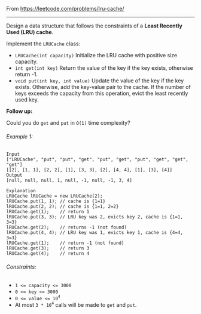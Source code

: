 From https://leetcode.com/problems/lru-cache/

----

Design a data structure that follows the constraints of a **Least Recently Used (LRU) cache**.

Implement the `LRUCache` class:

* `LRUCache(int capacity)` Initialize the LRU cache with positive size capacity.
* `int get(int key)` Return the value of the key if the key exists, otherwise return -1.
* `void put(int key, int value)` Update the value of the key if the key exists. Otherwise, add the key-value pair to the cache. If the number of keys exceeds the capacity from this operation, evict the least recently used key.

**Follow up:**

Could you do `get` and `put` in `O(1)` time complexity?

###### Example 1:

```
Input
["LRUCache", "put", "put", "get", "put", "get", "put", "get", "get", "get"]
[[2], [1, 1], [2, 2], [1], [3, 3], [2], [4, 4], [1], [3], [4]]
Output
[null, null, null, 1, null, -1, null, -1, 3, 4]

Explanation
LRUCache lRUCache = new LRUCache(2);
lRUCache.put(1, 1); // cache is {1=1}
lRUCache.put(2, 2); // cache is {1=1, 2=2}
lRUCache.get(1);    // return 1
lRUCache.put(3, 3); // LRU key was 2, evicts key 2, cache is {1=1, 3=3}
lRUCache.get(2);    // returns -1 (not found)
lRUCache.put(4, 4); // LRU key was 1, evicts key 1, cache is {4=4, 3=3}
lRUCache.get(1);    // return -1 (not found)
lRUCache.get(3);    // return 3
lRUCache.get(4);    // return 4
```

###### Constraints:

* `1 <= capacity <= 3000`
* `0 <= key <= 3000`
* `0 <= value <= 10`<sup>`4`</sup>
* At most `3 * 10`<sup>`4`</sup> calls will be made to `get` and `put`.